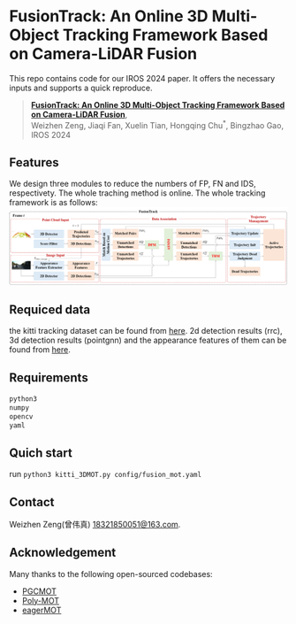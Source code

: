 # FusionTrack: An Online 3D Multi-Object Tracking Framework Based on Camera-LiDAR Fusion
This repo contains code for our IROS 2024 paper. It offers the necessary inputs and supports a quick reproduce.

> [**FusionTrack: An Online 3D Multi-Object Tracking Framework Based on Camera-LiDAR Fusion**](https://ieeexplore.ieee.org/abstract/document/10802805),  
> Weizhen Zeng, Jiaqi Fan, Xuelin Tian, Hongqing Chu<sup>\*</sup>, Bingzhao Gao,  
> IROS 2024

## Features
We design three modules to reduce the numbers of FP, FN and IDS, respectivety. The whole traching method is online. The whole tracking framework is as follows:
![](./framework.png)

## Requiced data
the kitti tracking dataset can be found from [here](https://www.cvlibs.net/datasets/kitti/eval_tracking.php). 2d detection results (rrc), 3d detection results (pointgnn) and the appearance features of them can be found from [here](https://drive.google.com/file/d/1OoW3NupwGpPaXN1ajs9ObhouLxeTMFfv/view?usp=drive_link).

## Requirements
```
python3
numpy
opencv
yaml
```

## Quich start
run ```python3 kitti_3DMOT.py config/fusion_mot.yaml```

## Contact
Weizhen Zeng(曾伟真) 18321850051@163.com.

## Acknowledgement
Many thanks to the following open-sourced codebases:
- [PGCMOT](https://github.com/hailanyi/3D-Multi-Object-Tracker)
- [Poly-MOT](https://github.com/lixiaoyu2000/Poly-MOT)
- [eagerMOT](https://github.com/aleksandrkim61/EagerMOT)
